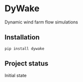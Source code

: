 # DyWake

Dynamic wind farm flow simulations

## Installation
```
pip install dywake
```

## Project status

Initial state
